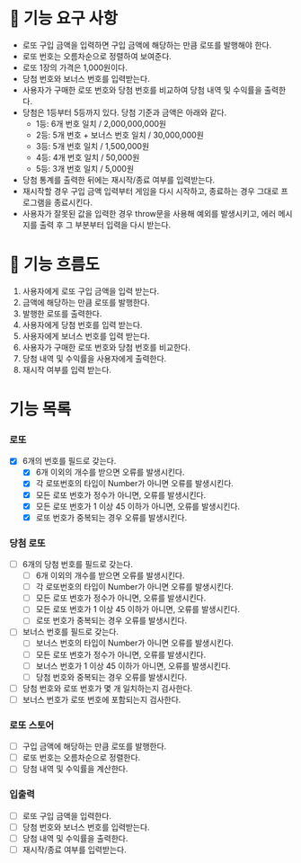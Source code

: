 # 🎯 기능 요구 사항

- 로또 구입 금액을 입력하면 구입 금액에 해당하는 만큼 로또를 발행해야 한다.
- 로또 번호는 오름차순으로 정렬하여 보여준다.
- 로또 1장의 가격은 1,000원이다.
- 당첨 번호와 보너스 번호를 입력받는다.
- 사용자가 구매한 로또 번호와 당첨 번호를 비교하여 당첨 내역 및 수익률을 출력한다.
- 당첨은 1등부터 5등까지 있다. 당첨 기준과 금액은 아래와 같다.
  - 1등: 6개 번호 일치 / 2,000,000,000원
  - 2등: 5개 번호 + 보너스 번호 일치 / 30,000,000원
  - 3등: 5개 번호 일치 / 1,500,000원
  - 4등: 4개 번호 일치 / 50,000원
  - 5등: 3개 번호 일치 / 5,000원
- 당첨 통계를 출력한 뒤에는 재시작/종료 여부를 입력받는다.
- 재시작할 경우 구입 금액 입력부터 게임을 다시 시작하고, 종료하는 경우 그대로 프로그램을 종료시킨다.
- 사용자가 잘못된 값을 입력한 경우 throw문을 사용해 예외를 발생시키고, 에러 메시지를 출력 후 그 부분부터 입력을 다시 받는다.

# 🌊 기능 흐름도

1. 사용자에게 로또 구입 금액을 입력 받는다.
2. 금액에 해당하는 만큼 로또를 발행한다.
3. 발행한 로또를 출력한다.
4. 사용자에게 당첨 번호를 입력 받는다.
5. 사용자에게 보너스 번호를 입력 받는다.
6. 사용자가 구매한 로또 번호와 당첨 번호를 비교한다.
7. 당첨 내역 및 수익률을 사용자에게 출력한다.
8. 재시작 여부를 입력 받는다.

# 기능 목록

### 로또

- [x] 6개의 번호를 필드로 갖는다.
  - [x] 6개 이외의 개수를 받으면 오류를 발생시킨다.
  - [x] 각 로또번호의 타입이 Number가 아니면 오류를 발생시킨다.
  - [x] 모든 로또 번호가 정수가 아니면, 오류를 발생시킨다.
  - [x] 모든 로또 번호가 1 이상 45 이하가 아니면, 오류를 발생시킨다.
  - [x] 로또 번호가 중복되는 경우 오류를 발생시킨다.

### 당첨 로또

- [ ] 6개의 당첨 번호를 필드로 갖는다.
  - [ ] 6개 이외의 개수를 받으면 오류를 발생시킨다.
  - [ ] 각 로또번호의 타입이 Number가 아니면 오류를 발생시킨다.
  - [ ] 모든 로또 번호가 정수가 아니면, 오류를 발생시킨다.
  - [ ] 모든 로또 번호가 1 이상 45 이하가 아니면, 오류를 발생시킨다.
  - [ ] 로또 번호가 중복되는 경우 오류를 발생시킨다.
- [ ] 보너스 번호를 필드로 갖는다.
  - [ ] 보너스 번호의 타입이 Number가 아니면 오류를 발생시킨다.
  - [ ] 모든 로또 번호가 정수가 아니면, 오류를 발생시킨다.
  - [ ] 보너스 번호가 1 이상 45 이하가 아니면, 오류를 발생시킨다.
  - [ ] 당첨 번호와 중복되는 경우 오류를 발생시킨다.
- [ ] 당첨 번호와 로또 번호가 몇 개 일치하는지 검사한다.
- [ ] 보너스 번호가 로또 번호에 포함되는지 검사한다.

### 로또 스토어

- [ ] 구입 금액에 해당하는 만큼 로또를 발행한다.
- [ ] 로또 번호는 오름차순으로 정렬한다.
- [ ] 당첨 내역 및 수익률을 계산한다.

### 입출력

- [ ] 로또 구입 금액을 입력한다.
- [ ] 당첨 번호와 보너스 번호를 입력받는다.
- [ ] 당첨 내역 및 수익률을 출력한다.
- [ ] 재시작/종료 여부를 입력받는다.
